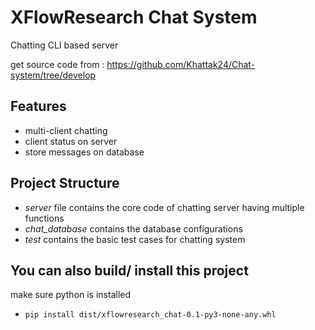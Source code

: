 XFlowResearch Chat System
=========

Chatting CLI based server

get source code from : https://github.com/Khattak24/Chat-system/tree/develop


Features
--------
* multi-client chatting
* client status on server
* store messages on database


Project Structure
-----------------
* *server* file contains the core code of chatting server having multiple functions
* *chat_database* contains the database configurations
* *test* contains the basic test cases for chatting system

You can also build/ install this project
--------------------------------------
make sure python is installed

* `pip install dist/xflowresearch_chat-0.1-py3-none-any.whl`
